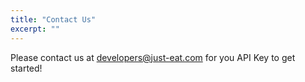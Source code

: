 ```yaml
---
title: "Contact Us"
excerpt: ""
---
```

Please contact us at developers@just-eat.com for you API Key to get started!